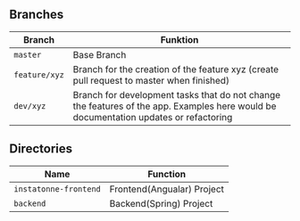 ## Branches
| Branch        | Funktion                                                                                                                             |
| ------------- | ------------------------------------------------------------------------------------------------------------------------------------ |
| `master`      | Base Branch                                                                                      |
| `feature/xyz` | Branch for the creation of the feature xyz (create pull request to master when finished)                                             |
| `dev/xyz`     | Branch for development tasks that do not change the features of the app. Examples here would be documentation updates or refactoring |

## Directories
| Name                  | Function                   |
| --------------------- | -------------------------- |
| `instatonne-frontend` | Frontend(Angualar) Project |
| `backend`             | Backend(Spring) Project    |
